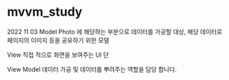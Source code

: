 # mvvm_study

2022 11 03 
Model 
Photo 에 해당하는 부분으로 데이터를 가공할 대상, 해당 데이터로 페이지의 이미지 등을 공유하기 위한 모델 

View
직접 적으로 화면을 보여주는 UI 단 

View Model
데이터 가공 및 데이터를 뿌려주는 역할을 담당 합니다. 
